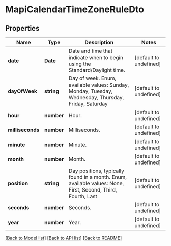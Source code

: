 
# MapiCalendarTimeZoneRuleDto

## Properties
Name | Type | Description | Notes
------------ | ------------- | ------------- | -------------
**date** | **Date** | Date and time that indicate when to begin using the Standard/Daylight time.              | [default to undefined]
**dayOfWeek** | **string** | Day of week. Enum, available values: Sunday, Monday, Tuesday, Wednesday, Thursday, Friday, Saturday | [default to undefined]
**hour** | **number** | Hour.              | [default to undefined]
**milliseconds** | **number** | Milliseconds.              | [default to undefined]
**minute** | **number** | Minute.              | [default to undefined]
**month** | **number** | Month.              | [default to undefined]
**position** | **string** | Day positions, typically found in a month. Enum, available values: None, First, Second, Third, Fourth, Last | [default to undefined]
**seconds** | **number** | Seconds.              | [default to undefined]
**year** | **number** | Year.              | [default to undefined]



[[Back to Model list]](README.md#documentation-for-models) [[Back to API list]](README.md#documentation-for-api-endpoints) [[Back to README]](README.md)
